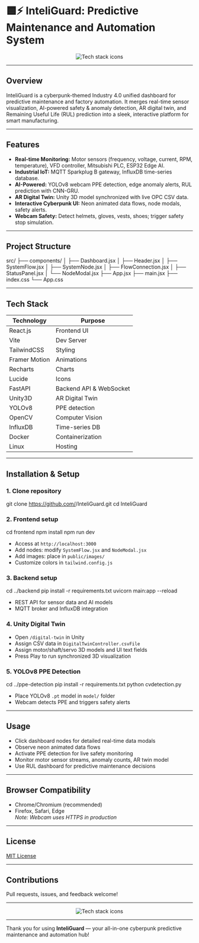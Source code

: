 # 🟦⚡ InteliGuard: Predictive Maintenance and Automation System

<p align="center">
  <img src="https://skillicons.dev/icons?i=react,tailwind,unity,python,tensorflow,fastapi,docker,github,opencv,linux&perline=6" alt="Tech stack icons" />
</p>

---

## Overview

InteliGuard is a cyberpunk-themed Industry 4.0 unified dashboard for predictive maintenance and factory automation. It merges real-time sensor visualization, AI-powered safety & anomaly detection, AR digital twin, and Remaining Useful Life (RUL) prediction into a sleek, interactive platform for smart manufacturing.

---

## Features

- **Real-time Monitoring:** Motor sensors (frequency, voltage, current, RPM, temperature), VFD controller, Mitsubishi PLC, ESP32 Edge AI.
- **Industrial IoT:** MQTT Sparkplug B gateway, InfluxDB time-series database.
- **AI-Powered:** YOLOv8 webcam PPE detection, edge anomaly alerts, RUL prediction with CNN-GRU.
- **AR Digital Twin:** Unity 3D model synchronized with live OPC CSV data.
- **Interactive Cyberpunk UI:** Neon animated data flows, node modals, safety alerts.
- **Webcam Safety:** Detect helmets, gloves, vests, shoes; trigger safety stop simulation.

---

## Project Structure

src/
├── components/
│   ├── Dashboard.jsx
│   ├── Header.jsx
│   ├── SystemFlow.jsx
│   ├── SystemNode.jsx
│   ├── FlowConnection.jsx
│   ├── StatusPanel.jsx
│   └── NodeModal.jsx
├── App.jsx
├── main.jsx
├── index.css
└── App.css

---

## Tech Stack

| Technology | Purpose             |
|------------|---------------------|
| React.js   | Frontend UI         |
| Vite       | Dev Server          |
| TailwindCSS| Styling             |
| Framer Motion | Animations        |
| Recharts   | Charts              |
| Lucide     | Icons               |
| FastAPI    | Backend API & WebSocket |
| Unity3D    | AR Digital Twin     |
| YOLOv8     | PPE detection       |
| OpenCV     | Computer Vision     |
| InfluxDB   | Time-series DB      |
| Docker     | Containerization    |
| Linux      | Hosting             |

---

## Installation & Setup

### 1. Clone repository

git clone https://github.com/<your-org>/InteliGuard.git
cd InteliGuard

### 2. Frontend setup
cd frontend
npm install
npm run dev

- Access at `http://localhost:3000`
- Add nodes: modify `SystemFlow.jsx` and `NodeModal.jsx`
- Add images: place in `public/images/`
- Customize colors in `tailwind.config.js`

### 3. Backend setup

cd ../backend
pip install -r requirements.txt
uvicorn main:app --reload


- REST API for sensor data and AI models
- MQTT broker and InfluxDB integration

### 4. Unity Digital Twin

- Open `/digital-twin` in Unity
- Assign CSV data in `DigitalTwinController.csvFile`
- Assign motor/shaft/servo 3D models and UI text fields
- Press Play to run synchronized 3D visualization

### 5. YOLOv8 PPE Detection

cd ../ppe-detection
pip install -r requirements.txt
python cvdetection.py


- Place YOLOv8 `.pt` model in `model/` folder
- Webcam detects PPE and triggers safety alerts

---

## Usage

- Click dashboard nodes for detailed real-time data modals
- Observe neon animated data flows
- Activate PPE detection for live safety monitoring
- Monitor motor sensor streams, anomaly counts, AR twin model
- Use RUL dashboard for predictive maintenance decisions

---

## Browser Compatibility

- Chrome/Chromium (recommended)
- Firefox, Safari, Edge  
*Note: Webcam uses HTTPS in production*

---

## License

[MIT License](LICENSE)

---

## Contributions

Pull requests, issues, and feedback welcome!

---

<p align="center">
  <img src="https://skillicons.dev/icons?i=react,fastapi,python,unity,tailwind,opencv,tensorflow,pytorch,docker,github,linux,git" alt="Tech stack icons" />
</p>

---

Thank you for using **InteliGuard** — your all-in-one cyberpunk predictive maintenance and automation hub!


